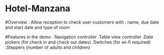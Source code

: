 # Hotel-Manzana

#Overview :
Allow reception to check user customers with : name, due date and start date and type of room

#Features in the demo 
. Navigation controller
.Table view controller
.Date pickers (for check in and check out dates)
.Switches (for wi-fi required)
.Steppers (number of adults and children)

